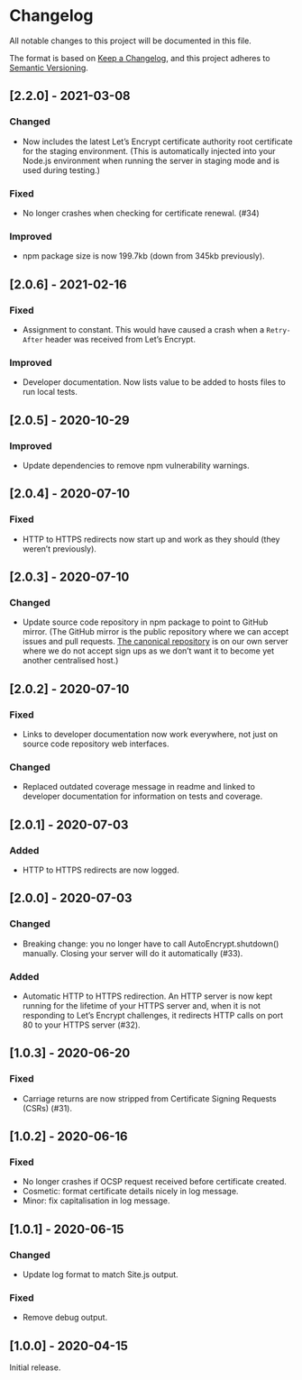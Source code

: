 # Changelog

All notable changes to this project will be documented in this file.

The format is based on [Keep a Changelog](https://keepachangelog.com/en/1.0.0/), and this project adheres to [Semantic Versioning](https://semver.org/spec/v2.0.0.html).

## [2.2.0] - 2021-03-08

### Changed

  - Now includes the latest Let’s Encrypt certificate authority root certificate for the staging environment. (This is automatically injected into your Node.js environment when running the server in staging mode and is used during testing.)

### Fixed

  - No longer crashes when checking for certificate renewal. (#34)

### Improved

  - npm package size is now 199.7kb (down from 345kb previously).

## [2.0.6] - 2021-02-16

### Fixed

  - Assignment to constant. This would have caused a crash when a `Retry-After` header was received from Let’s Encrypt.

### Improved

  - Developer documentation. Now lists value to be added to hosts files to run local tests.

## [2.0.5] - 2020-10-29

### Improved

  - Update dependencies to remove npm vulnerability warnings.

## [2.0.4] - 2020-07-10

### Fixed

  - HTTP to HTTPS redirects now start up and work as they should (they weren’t previously).

## [2.0.3] - 2020-07-10

### Changed

  - Update source code repository in npm package to point to GitHub mirror. (The GitHub mirror is the public repository where we can accept issues and pull requests. [The canonical repository](https://source.small-tech.org/site.js/lib/auto-encrypt) is on our own server where we do not accept sign ups as we don’t want it to become yet another centralised host.)

## [2.0.2] - 2020-07-10

### Fixed

  - Links to developer documentation now work everywhere, not just on source code repository web interfaces.

### Changed

  - Replaced outdated coverage message in readme and linked to developer documentation for information on tests and coverage.

## [2.0.1] - 2020-07-03

### Added

  - HTTP to HTTPS redirects are now logged.

## [2.0.0] - 2020-07-03

### Changed

  - Breaking change: you no longer have to call AutoEncrypt.shutdown() manually. Closing your server will do it automatically (#33).

### Added

  - Automatic HTTP to HTTPS redirection. An HTTP server is now kept running for the lifetime of your HTTPS server and, when it is not responding to Let’s Encrypt challenges, it redirects HTTP calls on port 80 to your HTTPS server (#32).

## [1.0.3] - 2020-06-20

### Fixed

  - Carriage returns are now stripped from Certificate Signing Requests (CSRs) (#31).

## [1.0.2] - 2020-06-16

### Fixed

  - No longer crashes if OCSP request received before certificate created.
  - Cosmetic: format certificate details nicely in log message.
  - Minor: fix capitalisation in log message.

## [1.0.1] - 2020-06-15

### Changed

  - Update log format to match Site.js output.

### Fixed

  - Remove debug output.

## [1.0.0] - 2020-04-15

Initial release.
